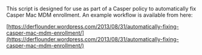 This script is designed for use as part of a Casper policy to automatically fix Casper Mac MDM enrollment. An example workflow is available from here:

[https://derflounder.wordpress.com/2013/08/31/automatically-fixing-casper-mac-mdm-enrollment/](https://derflounder.wordpress.com/2013/08/31/automatically-fixing-casper-mac-mdm-enrollment/)